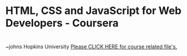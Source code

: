 ### <h1>HTML, CSS and JavaScript for Web Developers - Coursera<h1>
  ~johns Hopkins University
[Please CLICK HERE for course related file's.](https://github.com/TomSaju2001/Coursera-test/tree/gh-pages)

